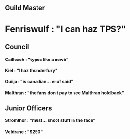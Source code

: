 ## Guild Master
# Fenriswulf : "I can haz TPS?"

## Council
#### Cailleach : "types like a newb"
#### Kiel : "I haz thunderfury"
#### Ouiija : "is canadian... enuf said"
#### Malthran : "the fans don't pay to see Malthran hold back"

## Junior Officers
#### Stromthor : "must... shoot stuff in the face"
#### Veldrane : "$250"
